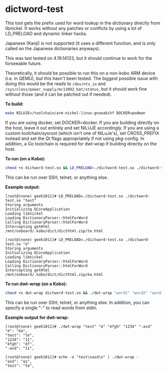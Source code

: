 # dictword-test
This tool gets the prefix used for word lookup in the dictionary directly from libnickel. It works without any patches or conflicts by using a lot of LD_PRELOAD and dynamic linker hacks.

Japanese (Kanji) is not supported (it uses a different function, and is only called on the Japanese dictionaries anyways).

This was last tested on 4.19.14123, but it should continue to work for the forseeable future.

Theoretically, it should be possible to run this on a non-kobo ARM device (i.e. in QEMU), but this hasn't been tested. The biggest possible issue with doing this would be the reads to `/dev/ntx_io` and `/sys/class/power_supply/mc13892_bat/status`, but it should work fine without those (and it can be patched out if needed).

**To build:**

```sh
make NILUJE=/toolchain/arm-nickel-linux-gnueabihf DOCKER=podman
```

If you are using docker, set DOCKER=docker. If you are building directly on the host, leave it out entirely and set NILUJE accordingly. If you are using a custom toolchain/sysroot (which isn't one of NiLuJe's), set CROSS_PREFIX instead and set the Qt flags appropriately if not using pkg-config. In addition, a Go toolchain is required for dwt-wrap if building directly on the host.

**To run (on a Kobo):**

```sh
chmod +x dictword-test.so && LD_PRELOAD=./dictword-test.so ./dictword-test.so
```

This can be run over SSH, telnet, or anything else.

**Example output:**

```
[root@(none) geek1011]# LD_PRELOAD=./dictword-test.so ./dictword-test.so "test"
Storing arguments
Initializing QCoreApplication
Loading libnickel
Loading DictionaryParser::htmlForWord
Calling DictionaryParser::htmlForWord
Intercepting getHtml
/mnt/onboard/.kobo/dict/dicthtml.zip/te.html
```

```
[root@(none) geek1011]# LD_PRELOAD=./dictword-test.so ./dictword-test.so "é"
Storing arguments
Initializing QCoreApplication
Loading libnickel
Loading DictionaryParser::htmlForWord
Calling DictionaryParser::htmlForWord
Intercepting getHtml
/mnt/onboard/.kobo/dict/dicthtml.zip/éa.html
```

**To run dwt-wrap (on a Kobo):**

```sh
chmod +x dwt-wrap dictword-test.so && ./dwt-wrap "word1" "word2" "word3"
```

This can be run over SSH, telnet, or anything else. In addition, you can specify a single "-" to read words from stdin.

**Example output for dwt-wrap:**

```
[root@(none) geek1011]# ./dwt-wrap "test" "é" "éfgh" "1234" "-asd"
"é": "éa",
"test": "te",
"1234": "11",
"éfgh": "éf",
"-asd": "11",
```

```
[root@(none) geek1011]# echo -e "test\nasd\n" | ./dwt-wrap -
"asd": "as",
"test": "te",
```
